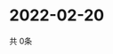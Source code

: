 # 2022-02-20
  共 0条

  <!-- BEGIN -->
  <!-- 最后更新时间Sun Feb 20 2022 17:04:04 GMT+0000 (Coordinated Universal Time) -->
  
  <!-- END -->
  
  